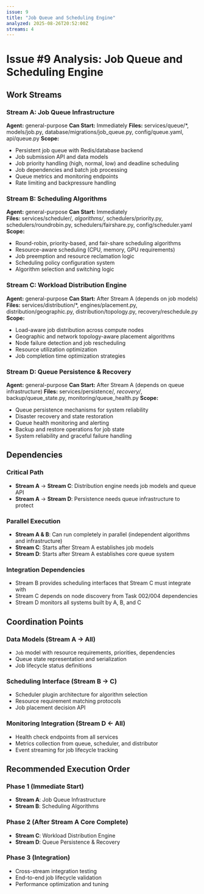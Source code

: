 ```yaml
---
issue: 9
title: "Job Queue and Scheduling Engine"
analyzed: 2025-08-26T20:52:00Z
streams: 4
---
```


# Issue #9 Analysis: Job Queue and Scheduling Engine

## Work Streams

### Stream A: Job Queue Infrastructure
**Agent:** general-purpose
**Can Start:** Immediately
**Files:** services/queue/*, models/job.py, database/migrations/job_queue.py, config/queue.yaml, api/queue.py
**Scope:**
- Persistent job queue with Redis/database backend
- Job submission API and data models
- Job priority handling (high, normal, low) and deadline scheduling
- Job dependencies and batch job processing
- Queue metrics and monitoring endpoints
- Rate limiting and backpressure handling

### Stream B: Scheduling Algorithms
**Agent:** general-purpose
**Can Start:** Immediately  
**Files:** services/scheduler/*, algorithms/*, schedulers/priority.py, schedulers/roundrobin.py, schedulers/fairshare.py, config/scheduler.yaml
**Scope:**
- Round-robin, priority-based, and fair-share scheduling algorithms
- Resource-aware scheduling (CPU, memory, GPU requirements)
- Job preemption and resource reclamation logic
- Scheduling policy configuration system
- Algorithm selection and switching logic

### Stream C: Workload Distribution Engine
**Agent:** general-purpose
**Can Start:** After Stream A (depends on job models)
**Files:** services/distribution/*, engines/placement.py, distribution/geographic.py, distribution/topology.py, recovery/reschedule.py
**Scope:**
- Load-aware job distribution across compute nodes
- Geographic and network topology-aware placement algorithms
- Node failure detection and job rescheduling
- Resource utilization optimization
- Job completion time optimization strategies

### Stream D: Queue Persistence & Recovery
**Agent:** general-purpose
**Can Start:** After Stream A (depends on queue infrastructure)
**Files:** services/persistence/*, recovery/*, backup/queue_state.py, monitoring/queue_health.py
**Scope:**
- Queue persistence mechanisms for system reliability
- Disaster recovery and state restoration
- Queue health monitoring and alerting
- Backup and restore operations for job state
- System reliability and graceful failure handling

## Dependencies

### Critical Path
- **Stream A** → **Stream C**: Distribution engine needs job models and queue API
- **Stream A** → **Stream D**: Persistence needs queue infrastructure to protect

### Parallel Execution
- **Stream A & B**: Can run completely in parallel (independent algorithms and infrastructure)
- **Stream C**: Starts after Stream A establishes job models
- **Stream D**: Starts after Stream A establishes core queue system

### Integration Dependencies
- Stream B provides scheduling interfaces that Stream C must integrate with
- Stream C depends on node discovery from Task 002/004 dependencies
- Stream D monitors all systems built by A, B, and C

## Coordination Points

### Data Models (Stream A → All)
- `Job` model with resource requirements, priorities, dependencies
- Queue state representation and serialization
- Job lifecycle status definitions

### Scheduling Interface (Stream B → C)
- Scheduler plugin architecture for algorithm selection
- Resource requirement matching protocols
- Job placement decision API

### Monitoring Integration (Stream D ← All)
- Health check endpoints from all services
- Metrics collection from queue, scheduler, and distributor
- Event streaming for job lifecycle tracking

## Recommended Execution Order

### Phase 1 (Immediate Start)
- **Stream A**: Job Queue Infrastructure
- **Stream B**: Scheduling Algorithms

### Phase 2 (After Stream A Core Complete)
- **Stream C**: Workload Distribution Engine
- **Stream D**: Queue Persistence & Recovery

### Phase 3 (Integration)
- Cross-stream integration testing
- End-to-end job lifecycle validation
- Performance optimization and tuning
